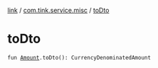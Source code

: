 [link](../index.md) / [com.tink.service.misc](index.md) / [toDto](./to-dto.md)

# toDto

`fun `[`Amount`](../com.tink.model.misc/-amount/index.md)`.toDto(): CurrencyDenominatedAmount`